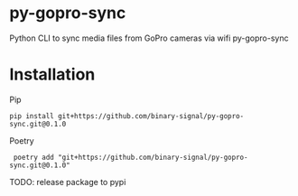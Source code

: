 # py-gopro-sync
Python CLI to sync media files from GoPro cameras via wifi
py-gopro-sync

# Installation

 Pip
 ```shell
 pip install git+https://github.com/binary-signal/py-gopro-sync.git@0.1.0
 ```
 
Poetry
```shell
 poetry add "git+https://github.com/binary-signal/py-gopro-sync.git@0.1.0"
 ```
 
 TODO: release package to pypi
